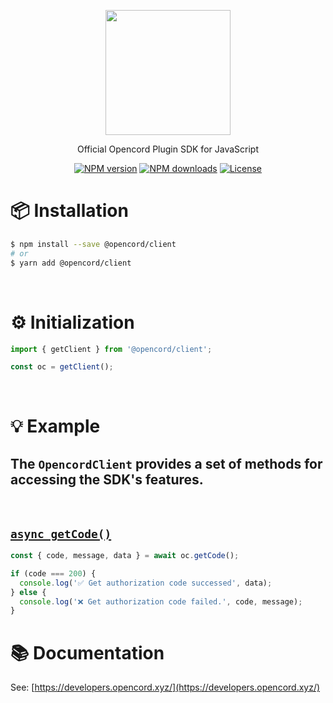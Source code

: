 <p align="center">
  <a href="https://www.opencord.xyz/" >
    <img width="200" src="https://www.opencord.xyz/imgs/opencord/opencord_blue.svg">
  </a>
</p>

<p align="center">
Official Opencord Plugin SDK for JavaScript
</p>

<div align="center">

[![NPM version][image-version]][version]
[![NPM downloads][image-downloads]][downloads]
[![License][image-license]][license]

</div>

# 📦 Installation

```bash
$ npm install --save @opencord/client
# or
$ yarn add @opencord/client
```

<br />

# ⚙️ Initialization

```typescript
import { getClient } from '@opencord/client';

const oc = getClient();
```

<br />

# 💡 Example

## The `OpencordClient` provides a set of methods for accessing the SDK's features.

<br />

## [`async getCode()`](https://developers.opencord.xyz/sdk/client-methods)

```typescript
const { code, message, data } = await oc.getCode();

if (code === 200) {
  console.log('✅ Get authorization code successed', data);
} else {
  console.log('❌ Get authorization code failed.', code, message);
}
```

# 📚 Documentation

See: [https://developers.opencord.xyz/](https://developers.opencord.xyz/)

[version]: https://www.npmjs.com/package/@opencord/client
[downloads]: https://npmjs.org/package/@opencord/client
[license]: https://www.npmjs.com/package/@opencord/client
[image-version]: https://img.shields.io/npm/v/@opencord/client.svg?style=flat
[image-downloads]: https://img.shields.io/npm/dw/@opencord/client.svg?style=flat
[image-license]: https://img.shields.io/npm/l/@tiptap/core.svg?style=flat

